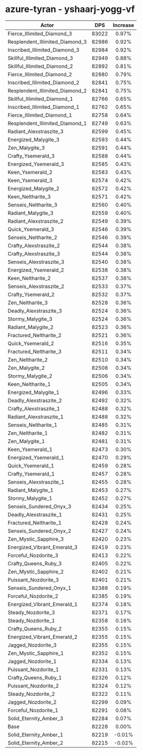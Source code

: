 # azure-tyran - yshaarj-yogg-vf
| Actor | DPS | Increase |
|---|:---:|:---:|
|Fierce_Illimited_Diamond_3|83022|0.97%|
|Resplendent_Illimited_Diamond_3|82986|0.92%|
|Inscribed_Illimited_Diamond_3|82984|0.92%|
|Skillful_Illimited_Diamond_3|82949|0.88%|
|Skillful_Illimited_Diamond_2|82892|0.81%|
|Fierce_Illimited_Diamond_2|82880|0.79%|
|Inscribed_Illimited_Diamond_2|82841|0.75%|
|Resplendent_Illimited_Diamond_2|82841|0.75%|
|Skillful_Illimited_Diamond_1|82766|0.65%|
|Inscribed_Illimited_Diamond_1|82762|0.65%|
|Fierce_Illimited_Diamond_1|82758|0.64%|
|Resplendent_Illimited_Diamond_1|82749|0.63%|
|Radiant_Alexstraszite_3|82599|0.45%|
|Energized_Malygite_3|82593|0.44%|
|Zen_Malygite_3|82591|0.44%|
|Crafty_Ysemerald_3|82588|0.44%|
|Energized_Ysemerald_3|82585|0.43%|
|Keen_Ysemerald_2|82583|0.43%|
|Keen_Ysemerald_3|82574|0.42%|
|Energized_Malygite_2|82572|0.42%|
|Keen_Neltharite_3|82571|0.42%|
|Senseis_Neltharite_3|82560|0.40%|
|Radiant_Malygite_3|82559|0.40%|
|Radiant_Alexstraszite_2|82549|0.39%|
|Quick_Ysemerald_3|82546|0.39%|
|Senseis_Neltharite_2|82546|0.39%|
|Crafty_Alexstraszite_2|82544|0.38%|
|Crafty_Alexstraszite_3|82544|0.38%|
|Senseis_Alexstraszite_3|82540|0.38%|
|Energized_Ysemerald_2|82538|0.38%|
|Keen_Neltharite_2|82537|0.38%|
|Senseis_Alexstraszite_2|82533|0.37%|
|Crafty_Ysemerald_2|82532|0.37%|
|Zen_Neltharite_3|82528|0.36%|
|Deadly_Alexstraszite_3|82524|0.36%|
|Stormy_Malygite_3|82524|0.36%|
|Radiant_Malygite_2|82523|0.36%|
|Fractured_Neltharite_2|82521|0.36%|
|Quick_Ysemerald_2|82516|0.35%|
|Fractured_Neltharite_3|82511|0.34%|
|Zen_Neltharite_2|82510|0.34%|
|Zen_Malygite_2|82508|0.34%|
|Stormy_Malygite_2|82506|0.34%|
|Keen_Neltharite_1|82505|0.34%|
|Energized_Malygite_1|82496|0.33%|
|Deadly_Alexstraszite_2|82492|0.32%|
|Crafty_Alexstraszite_1|82488|0.32%|
|Radiant_Alexstraszite_1|82488|0.32%|
|Senseis_Neltharite_1|82485|0.31%|
|Zen_Neltharite_1|82482|0.31%|
|Zen_Malygite_1|82481|0.31%|
|Keen_Ysemerald_1|82473|0.30%|
|Energized_Ysemerald_1|82470|0.29%|
|Quick_Ysemerald_1|82459|0.28%|
|Crafty_Ysemerald_1|82457|0.28%|
|Senseis_Alexstraszite_1|82455|0.28%|
|Radiant_Malygite_1|82453|0.27%|
|Stormy_Malygite_1|82452|0.27%|
|Senseis_Sundered_Onyx_3|82434|0.25%|
|Deadly_Alexstraszite_1|82431|0.25%|
|Fractured_Neltharite_1|82428|0.24%|
|Senseis_Sundered_Onyx_2|82427|0.24%|
|Zen_Mystic_Sapphire_3|82420|0.23%|
|Energized_Vibrant_Emerald_3|82419|0.23%|
|Forceful_Nozdorite_3|82413|0.22%|
|Crafty_Queens_Ruby_3|82405|0.22%|
|Zen_Mystic_Sapphire_2|82402|0.21%|
|Puissant_Nozdorite_3|82401|0.21%|
|Senseis_Sundered_Onyx_1|82388|0.19%|
|Forceful_Nozdorite_2|82385|0.19%|
|Energized_Vibrant_Emerald_1|82374|0.18%|
|Steady_Nozdorite_3|82371|0.17%|
|Steady_Nozdorite_1|82358|0.16%|
|Crafty_Queens_Ruby_2|82355|0.15%|
|Energized_Vibrant_Emerald_2|82355|0.15%|
|Jagged_Nozdorite_3|82355|0.15%|
|Zen_Mystic_Sapphire_1|82352|0.15%|
|Jagged_Nozdorite_1|82334|0.13%|
|Puissant_Nozdorite_1|82331|0.13%|
|Crafty_Queens_Ruby_1|82326|0.12%|
|Puissant_Nozdorite_2|82324|0.12%|
|Steady_Nozdorite_2|82322|0.11%|
|Jagged_Nozdorite_2|82299|0.09%|
|Forceful_Nozdorite_1|82291|0.08%|
|Solid_Eternity_Amber_3|82284|0.07%|
|Base|82228|0.00%|
|Solid_Eternity_Amber_1|82219|-0.01%|
|Solid_Eternity_Amber_2|82215|-0.02%|
